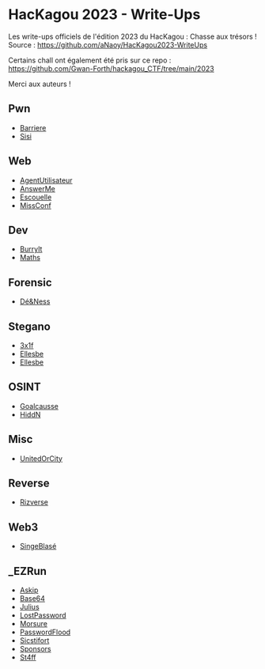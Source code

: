 # HacKagou 2023 - Write-Ups

Les write-ups officiels de l'édition 2023 du HacKagou : Chasse aux trésors !
Source : https://github.com/aNaoy/HacKagou2023-WriteUps

Certains chall ont également été pris sur ce repo : https://github.com/Gwan-Forth/hackagou_CTF/tree/main/2023

Merci aux auteurs !

## Pwn
- [Barriere](Pwn/barriere/README.md)
- [Sisi](Pwn/sisi/README.md)

## Web
- [AgentUtilisateur](Web/agentutilisateur/README.md)
- [AnswerMe](Web/answerme/README.md)
- [Escouelle](Web/escouelle/README.md)
- [MissConf](Web/missconf/README.md)

## Dev
- [BurryIt](Dev/burryit/README.md)
- [Maths](Dev/maths/README.md)

## Forensic
- [Dé&Ness](Forensic/deetness/README.md)

## Stegano
- [3x1f](Stegano/3x1f.md)
- [Ellesbe](Stegano/ellesbe/README.md)
- [Ellesbe](Stegano/Ellesbe.md)

## OSINT
- [Goalcausse](OSINT/Goalcausse/README.md)
- [HiddN](OSINT/hiddn/README.md)

## Misc
- [UnitedOrCity](Misc/unitedorcity/README.md)

## Reverse
- [Rizverse](Reverse/rizverse/README.md)

## Web3
- [SingeBlasé](web3/SingeBlasé.md)

## _EZRun
- [Askip](_EZRun/Askip.md)
- [Base64](_EZRun/base64.md)
- [Julius](_EZRun/Julius.md)
- [LostPassword](_EZRun/LostPassword.md)
- [Morsure](_EZRun/Morsure.md)
- [PasswordFlood](_EZRun/PasswordFlood.md)
- [Sicstifort](_EZRun/Sicstifort.md)
- [Sponsors](_EZRun/Sponsors.md)
- [St4ff](_EZRun/St4ff.md)
